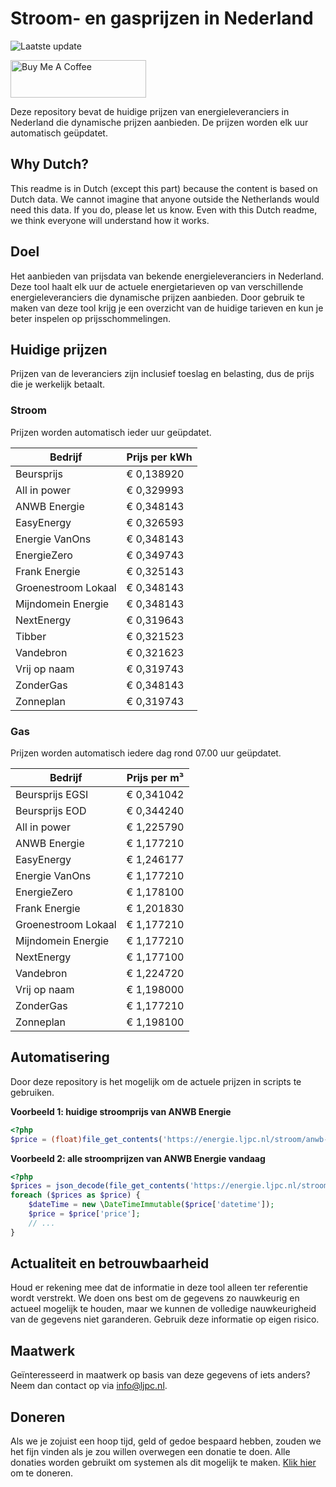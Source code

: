 # Stroom- en gasprijzen in Nederland

![Laatste update](https://img.shields.io/badge/laatste%20update-2024--09--18%2007%3A00%20CET-brightgreen)

<a href="https://www.buymeacoffee.com/Lars-" target="_blank"><img src="https://cdn.buymeacoffee.com/buttons/v2/default-orange.png" alt="Buy Me A Coffee" height="60" style="height: 60px !important;width: 217px !important;" ></a>

Deze repository bevat de huidige prijzen van energieleveranciers in Nederland die dynamische prijzen aanbieden. De prijzen worden elk uur automatisch geüpdatet.

## Why Dutch?

This readme is in Dutch (except this part) because the content is based on Dutch data. We cannot imagine that anyone outside the Netherlands would need this data. If you do, please let us know. Even with this Dutch readme, we think
everyone will understand how it works.

## Doel

Het aanbieden van prijsdata van bekende energieleveranciers in Nederland. Deze tool haalt elk uur de actuele energietarieven op van verschillende energieleveranciers die dynamische prijzen aanbieden. Door gebruik te maken van deze tool
krijg je een overzicht van de huidige tarieven en kun je beter inspelen op prijsschommelingen.

## Huidige prijzen

Prijzen van de leveranciers zijn inclusief toeslag en belasting, dus de prijs die je werkelijk betaalt.

### Stroom

Prijzen worden automatisch ieder uur geüpdatet.

 Bedrijf | Prijs per kWh 
---------|---------------
Beursprijs | € 0,138920
All in power | € 0,329993
ANWB Energie | € 0,348143
EasyEnergy | € 0,326593
Energie VanOns | € 0,348143
EnergieZero | € 0,349743
Frank Energie | € 0,325143
Groenestroom Lokaal | € 0,348143
Mijndomein Energie | € 0,348143
NextEnergy | € 0,319643
Tibber | € 0,321523
Vandebron | € 0,321623
Vrij op naam | € 0,319743
ZonderGas | € 0,348143
Zonneplan | € 0,319743


### Gas

Prijzen worden automatisch iedere dag rond 07.00 uur geüpdatet.

 Bedrijf | Prijs per m³ 
---------|--------------
Beursprijs EGSI | € 0,341042
Beursprijs EOD | € 0,344240
All in power | € 1,225790
ANWB Energie | € 1,177210
EasyEnergy | € 1,246177
Energie VanOns | € 1,177210
EnergieZero | € 1,178100
Frank Energie | € 1,201830
Groenestroom Lokaal | € 1,177210
Mijndomein Energie | € 1,177210
NextEnergy | € 1,177100
Vandebron | € 1,224720
Vrij op naam | € 1,198000
ZonderGas | € 1,177210
Zonneplan | € 1,198100


## Automatisering

Door deze repository is het mogelijk om de actuele prijzen in scripts te gebruiken.

**Voorbeeld 1: huidige stroomprijs van ANWB Energie**

```php
<?php
$price = (float)file_get_contents('https://energie.ljpc.nl/stroom/anwb-energie-nu.txt');

```

**Voorbeeld 2: alle stroomprijzen van ANWB Energie vandaag**

```php
<?php
$prices = json_decode(file_get_contents('https://energie.ljpc.nl/stroom/all-in-power-vandaag.json'),true);
foreach ($prices as $price) {
    $dateTime = new \DateTimeImmutable($price['datetime']);
    $price = $price['price'];
    // ...
}
```

## Actualiteit en betrouwbaarheid

Houd er rekening mee dat de informatie in deze tool alleen ter referentie wordt verstrekt. We doen ons best om de gegevens zo nauwkeurig en actueel mogelijk te houden, maar we kunnen de volledige nauwkeurigheid van de gegevens niet
garanderen. Gebruik deze informatie op eigen risico.

## Maatwerk

Geïnteresseerd in maatwerk op basis van deze gegevens of iets anders? Neem dan contact op
via [info@ljpc.nl](mailto:info@ljpc.nl?subject=Energie%20prijzen).

## Doneren

Als we je zojuist een hoop tijd, geld of gedoe bespaard hebben, zouden we het fijn vinden als je zou willen overwegen een
donatie te doen. Alle donaties worden gebruikt om systemen als dit mogelijk te
maken. [Klik hier](https://www.buymeacoffee.com/Lars-) om te doneren.
